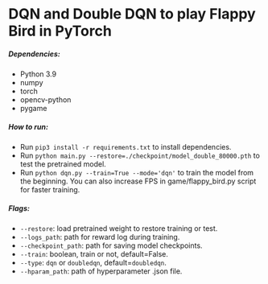 # DQN and Double DQN to play Flappy Bird in PyTorch

##### Dependencies:
* Python 3.9
* numpy
* torch
* opencv-python
* pygame


##### How to run:
* Run `pip3 install -r requirements.txt` to install dependencies.
* Run `python main.py --restore=./checkpoint/model_double_80000.pth` to test the pretrained model.
* Run `python dqn.py --train=True --mode='dqn'` to train the model from the beginning. You can also increase FPS in game/flappy_bird.py script for faster training.

##### Flags:
* `--restore`: load pretrained weight to restore training or test.
* `--logs_path`: path for reward log during training.
* `--checkpoint_path`: path for saving model checkpoints.
* `--train`: boolean, train or not, default=False.
* `--type`: `dqn` or `doubledqn`, default=`doubledqn`.
* `--hparam_path`: path of hyperparameter .json file.


